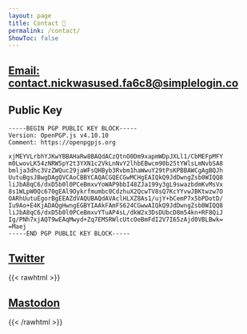 ```yaml
---
layout: page
title: Contact 📧
permalink: /contact/
ShowToc: false
---
```

## [Email: contact.nickwasused.fa6c8@simplelogin.co](mailto:contact.nickwasused.fa6c8@simplelogin.co)
## Public Key
```plaintext
-----BEGIN PGP PUBLIC KEY BLOCK-----
Version: OpenPGP.js v4.10.10
Comment: https://openpgpjs.org

xjMEYVLrbhYJKwYBBAHaRw8BAQdACzQtnO0Dm9xapmWDpJXLl1/CbMEFpMFY
m0LwovLK54zNRW5pY2t3YXN1c2VkLnNvY2lhbEBwcm90b25tYWlsLmNvbSA8
bmlja3dhc3VzZWQuc29jaWFsQHByb3Rvbm1haWwuY29tPsKPBBAWCgAgBQJh
UutuBgsJBwgDAgQVCAoCBBYCAQACGQECGwMCHgEAIQkQ9JdDwngZsb0WIQQ8
liJbA8qC6/dxD5b0l0PCeBmxvYoWAP9bbI48ZJa199y3gL9swazbdmKvMsVx
8s1WLpW0Qc670gEAl9Oykrfmumbc0CdzhuX2QcwTV8sQ7KcYYvwJBKtwzw7O
OARhUutuEgorBgEEAZdVAQUBAQdAVAclHLXZ8As1/ujY+bCemP7x5bPDotD/
Iu9Ao+E4KjADAQgHwngEGBYIAAkFAmFS624CGwwAIQkQ9JdDwngZsb0WIQQ8
liJbA8qC6/dxD5b0l0PCeBmxvYTuAP4sL/dkW2x3DsDUbcD8m54kn+RF8QiJ
Ig/PNh7xjAQT9wEAqMwyd+Zq7EMSRWlcUtcOeBmFdI2V7I65zAjd0VBLBwk=
=Maej
-----END PGP PUBLIC KEY BLOCK-----
```
## [Twitter](https://twitter.com/Nickwasused)

{{< rawhtml >}}
<h2><a rel="me" href="https://mastodon.social/@nickwasused">Mastodon</a></h2>
{{< /rawhtml >}}